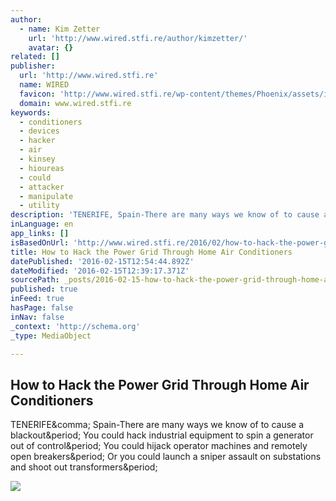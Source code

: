 ```yaml
---
author:
  - name: Kim Zetter
    url: 'http://www.wired.stfi.re/author/kimzetter/'
    avatar: {}
related: []
publisher:
  url: 'http://www.wired.stfi.re'
  name: WIRED
  favicon: 'http://www.wired.stfi.re/wp-content/themes/Phoenix/assets/images/favicon.ico'
  domain: www.wired.stfi.re
keywords:
  - conditioners
  - devices
  - hacker
  - air
  - kinsey
  - hioureas
  - could
  - attacker
  - manipulate
  - utility
description: 'TENERIFE, Spain-There are many ways we know of to cause a blackout. You could hack industrial equipment to spin a generator out of control. You could hijack operator machines and remotely open breakers. Or you could launch a sniper assault on substations and shoot out transformers.'
inLanguage: en
app_links: []
isBasedOnUrl: 'http://www.wired.stfi.re/2016/02/how-to-hack-the-power-grid-through-home-air-conditioners/?sf=rbvlyb'
title: How to Hack the Power Grid Through Home Air Conditioners
datePublished: '2016-02-15T12:54:44.892Z'
dateModified: '2016-02-15T12:39:17.371Z'
sourcePath: _posts/2016-02-15-how-to-hack-the-power-grid-through-home-air-conditioners.md
published: true
inFeed: true
hasPage: false
inNav: false
_context: 'http://schema.org'
_type: MediaObject

---
```

<article style=""><h1>How to Hack the Power Grid Through Home Air Conditioners</h1><p>TENERIFE&amp;comma; Spain-There are many ways we know of to cause a blackout&amp;period; You could hack industrial equipment to spin a generator out of control&amp;period; You could hijack operator machines and remotely open breakers&amp;period; Or you could launch a sniper assault on substations and shoot out transformers&amp;period;</p><img src="http://www.wired.com/wp-content/uploads/2016/02/GettyImages-590123129-1200x630.jpg" /></article>